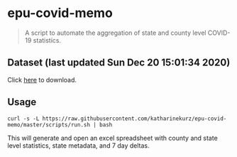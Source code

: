 # epu-covid-memo

> A script to automate the aggregation of state and county level COVID-19 statistics.

<!-- tmpl start -->

## Dataset (last updated Sun Dec 20 15:01:34 2020)

Click [here](https://covid-artifacts.s3.amazonaws.com/records/2020-12-20-15133-covid_artifact.xls) to download.

<!-- tmpl end -->

## Usage

```
curl -s -L https://raw.githubusercontent.com/katharinekurz/epu-covid-memo/master/scripts/run.sh | bash
```

This will generate and open an excel spreadsheet with county and state level statistics, state metadata, and 7 day deltas.